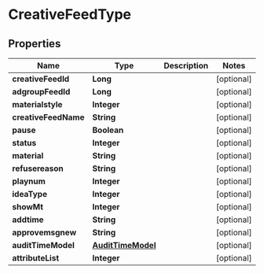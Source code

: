 

# CreativeFeedType


## Properties

Name | Type | Description | Notes
------------ | ------------- | ------------- | -------------
**creativeFeedId** | **Long** |  |  [optional]
**adgroupFeedId** | **Long** |  |  [optional]
**materialstyle** | **Integer** |  |  [optional]
**creativeFeedName** | **String** |  |  [optional]
**pause** | **Boolean** |  |  [optional]
**status** | **Integer** |  |  [optional]
**material** | **String** |  |  [optional]
**refusereason** | **String** |  |  [optional]
**playnum** | **Integer** |  |  [optional]
**ideaType** | **Integer** |  |  [optional]
**showMt** | **Integer** |  |  [optional]
**addtime** | **String** |  |  [optional]
**approvemsgnew** | **String** |  |  [optional]
**auditTimeModel** | [**AuditTimeModel**](AuditTimeModel.md) |  |  [optional]
**attributeList** | **Integer** |  |  [optional]



